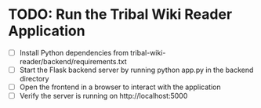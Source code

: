 # TODO: Run the Tribal Wiki Reader Application

- [ ] Install Python dependencies from tribal-wiki-reader/backend/requirements.txt
- [ ] Start the Flask backend server by running python app.py in the backend directory
- [ ] Open the frontend in a browser to interact with the application
- [ ] Verify the server is running on http://localhost:5000
